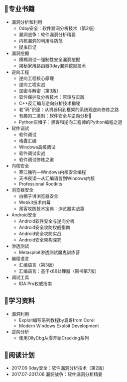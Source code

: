 ## :green_book:专业书籍

* 漏洞分析和利用
  * 0day安全：软件漏洞分析技术（第2版）
  * 漏洞战争：软件漏洞分析精要
  * 内核漏洞的利用与防范
  * 捉虫日记
* 漏洞挖掘
  * 模糊测试—强制性安全漏洞挖掘
  * 揭秘家用路由器0day漏洞挖掘技术
* 逆向工程
  * 逆向工程核心原理
  * 逆向工程实战
  * 加密与解密（第3版）
  * 软件保护及分析技术：原理与实践
  * C++反汇编与逆向分析技术揭秘
  * 老”码“识途：从机器码到框架的系统观逆向修炼之路
  * 有趣的二进制：软件安全与逆向分析:100:
  * Python灰帽子：黑客和逆向工程师的Python编程之道
* 软件调试
  * 软件调试
  * 格蠹汇编
  * Windows高级调试
  * 软件调试实战
  * 软件调试修炼之道
* 内核安全
  * 寒江独钓—Windows内核安全编程
  * 天书夜读—从汇编语言到Windows内核
  * Professional Rootkits
* 浏览器安全
  * 白帽子讲浏览器安全
  * Webkit技术内幕
  * 黑客攻防技术宝典：浏览器实战篇
* Android安全
  * Android软件安全与逆向分析
  * Android安全攻防权威指南
  * Android安全攻防实战
  * Android安全架构深究
* 渗透测试
  * Metasploit渗透测试魔鬼训练营
* 编程语言
  * 汇编语言（第3版）
  * 汇编语言：基于x86处理器（原书第7版）
* 调试工具
  * IDA Pro权威指南

## :page_facing_up:学习资料

* 漏洞利用
  * Exploit编写系列教程by袁哥from Corel
  * Modern Windows Exploit Development
* 逆向分析
  * 使用OllyDbg从零开始Cracking系列
  
## :calendar:阅读计划

* 2017.06         0day安全：软件漏洞分析技术（第2版）
* 2017.07-2017.08 漏洞战争：软件漏洞分析精要

